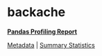 # backache

[**Pandas Profiling Report**](../docs_sources/profile/backache.html)

[Metadata](metadata.yaml) | [Summary Statistics](summary_stats.csv)

